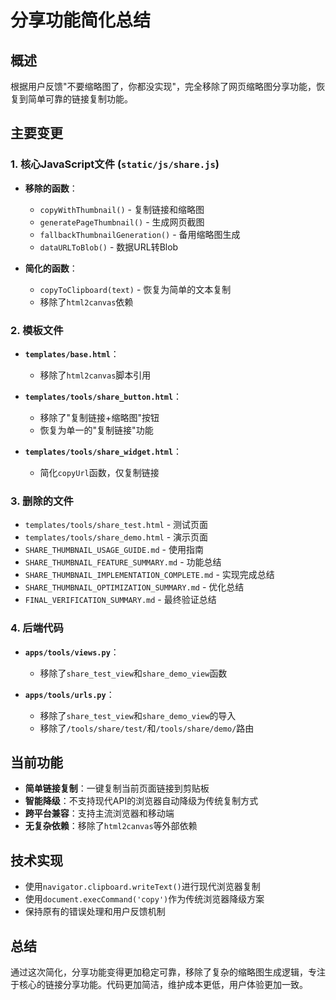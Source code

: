 # 分享功能简化总结

## 概述
根据用户反馈"不要缩略图了，你都没实现"，完全移除了网页缩略图分享功能，恢复到简单可靠的链接复制功能。

## 主要变更

### 1. 核心JavaScript文件 (`static/js/share.js`)
- **移除的函数**：
  - `copyWithThumbnail()` - 复制链接和缩略图
  - `generatePageThumbnail()` - 生成网页截图
  - `fallbackThumbnailGeneration()` - 备用缩略图生成
  - `dataURLToBlob()` - 数据URL转Blob

- **简化的函数**：
  - `copyToClipboard(text)` - 恢复为简单的文本复制
  - 移除了`html2canvas`依赖

### 2. 模板文件
- **`templates/base.html`**：
  - 移除了`html2canvas`脚本引用

- **`templates/tools/share_button.html`**：
  - 移除了"复制链接+缩略图"按钮
  - 恢复为单一的"复制链接"功能

- **`templates/tools/share_widget.html`**：
  - 简化`copyUrl`函数，仅复制链接

### 3. 删除的文件
- `templates/tools/share_test.html` - 测试页面
- `templates/tools/share_demo.html` - 演示页面
- `SHARE_THUMBNAIL_USAGE_GUIDE.md` - 使用指南
- `SHARE_THUMBNAIL_FEATURE_SUMMARY.md` - 功能总结
- `SHARE_THUMBNAIL_IMPLEMENTATION_COMPLETE.md` - 实现完成总结
- `SHARE_THUMBNAIL_OPTIMIZATION_SUMMARY.md` - 优化总结
- `FINAL_VERIFICATION_SUMMARY.md` - 最终验证总结

### 4. 后端代码
- **`apps/tools/views.py`**：
  - 移除了`share_test_view`和`share_demo_view`函数

- **`apps/tools/urls.py`**：
  - 移除了`share_test_view`和`share_demo_view`的导入
  - 移除了`/tools/share/test/`和`/tools/share/demo/`路由

## 当前功能
- **简单链接复制**：一键复制当前页面链接到剪贴板
- **智能降级**：不支持现代API的浏览器自动降级为传统复制方式
- **跨平台兼容**：支持主流浏览器和移动端
- **无复杂依赖**：移除了`html2canvas`等外部依赖

## 技术实现
- 使用`navigator.clipboard.writeText()`进行现代浏览器复制
- 使用`document.execCommand('copy')`作为传统浏览器降级方案
- 保持原有的错误处理和用户反馈机制

## 总结
通过这次简化，分享功能变得更加稳定可靠，移除了复杂的缩略图生成逻辑，专注于核心的链接分享功能。代码更加简洁，维护成本更低，用户体验更加一致。
